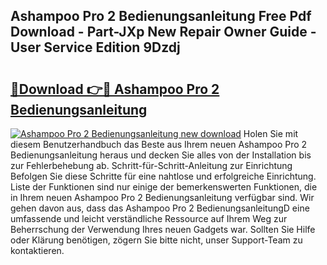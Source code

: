 ## Ashampoo Pro 2 Bedienungsanleitung Free Pdf Download - Part-JXp New Repair Owner Guide - User Service Edition 9Dzdj

# <h2><a href="http://df3q3j.blite.top/?on=Ashampoo+Pro+2+Bedienungsanleitung">🔗Download 👉🔴 Ashampoo Pro 2 Bedienungsanleitung</a></h2>

[![Ashampoo Pro 2 Bedienungsanleitung new download](https://i.imgur.com/lujVjoI.png)](http://df3q3j.blite.top/?on=Ashampoo+Pro+2+Bedienungsanleitung)
Holen Sie mit diesem Benutzerhandbuch das Beste aus Ihrem neuen Ashampoo Pro 2 Bedienungsanleitung heraus und decken Sie alles von der Installation bis zur Fehlerbehebung ab. Schritt-für-Schritt-Anleitung zur Einrichtung Befolgen Sie diese Schritte für eine nahtlose und erfolgreiche Einrichtung. Liste der Funktionen sind nur einige der bemerkenswerten Funktionen, die in Ihrem neuen Ashampoo Pro 2 Bedienungsanleitung verfügbar sind. Wir gehen davon aus, dass das Ashampoo Pro 2 BedienungsanleitungD eine umfassende und leicht verständliche Ressource auf Ihrem Weg zur Beherrschung der Verwendung Ihres neuen Gadgets war. Sollten Sie Hilfe oder Klärung benötigen, zögern Sie bitte nicht, unser Support-Team zu kontaktieren.
